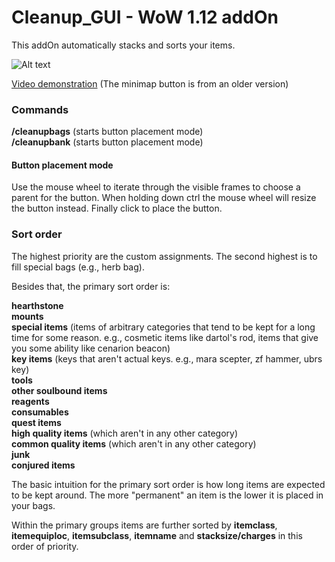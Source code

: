 # Cleanup_GUI - WoW 1.12 addOn 

This addOn automatically stacks and sorts your items.

![Alt text](http://i.imgur.com/DZgQPaa.png)

[Video demonstration](https://www.youtube.com/watch?v=DGjBcyg4cys) (The minimap button is from an older version)

### Commands
**/cleanupbags** (starts button placement mode)<br/>
**/cleanupbank** (starts button placement mode)

#### Button placement mode
Use the mouse wheel to iterate through the visible frames to choose a parent for the button.
When holding down ctrl the mouse wheel will resize the button instead.
Finally click to place the button.

### Sort order

The highest priority are the custom assignments. The second highest is to fill special bags (e.g., herb bag).

Besides that, the primary sort order is:

**hearthstone**<br/>
**mounts**<br/>
**special items** (items of arbitrary categories that tend to be kept for a long time for some reason. e.g., cosmetic items like dartol's rod, items that give you some ability like cenarion beacon)<br/>
**key items** (keys that aren't actual keys. e.g., mara scepter, zf hammer, ubrs key)<br/>
**tools**<br/>
**other soulbound items**<br/>
**reagents**<br/>
**consumables**<br/>
**quest items**<br/>
**high quality items** (which aren't in any other category)<br/>
**common quality items** (which aren't in any other category)<br/>
**junk**<br/>
**conjured items**

The basic intuition for the primary sort order is how long items are expected to be kept around. The more "permanent" an item is the lower it is placed in your bags.

Within the primary groups items are further sorted by **itemclass**, **itemequiploc**, **itemsubclass**, **itemname** and **stacksize/charges** in this order of priority.
